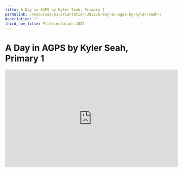 ```yaml
---
title: A Day in AGPS by Kyler Seah, Primary 1
permalink: /resources/p1-orientation-2022/a-day-in-agps-by-kyler-seah-primary-1/
description: ""
third_nav_title: P1 Orientation 2022
---
```

A Day in AGPS by Kyler Seah, Primary 1
======================================

<div class="bp-youtube">

<iframe width="560" height="315" src="https://www.youtube.com/embed/v=XP2FMOevp64" title="YouTube video player" frameborder="0" allow="accelerometer; autoplay; clipboard-write; encrypted-media; gyroscope; picture-in-picture" allowfullscreen></iframe>

</div>